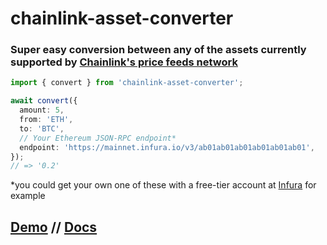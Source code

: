 # chainlink-asset-converter

### Super easy conversion between any of the assets currently supported by [Chainlink's price feeds network](https://data.chain.link/)

```typescript
import { convert } from 'chainlink-asset-converter';

await convert({
  amount: 5,
  from: 'ETH',
  to: 'BTC',
  // Your Ethereum JSON-RPC endpoint*
  endpoint: 'https://mainnet.infura.io/v3/ab01ab01ab01ab01ab01ab01',
});
// => '0.2'
```

\*you could get your own one of these with a free-tier account at [Infura](https://infura.io) for example

## [Demo](https://convert.link) // [Docs](https://pickleyd.github.io/chainlink-asset-converter/)
